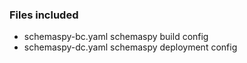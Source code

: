 ### Files included

* schemaspy-bc.yaml schemaspy build config
* schemaspy-dc.yaml schemaspy deployment config

